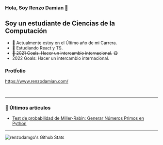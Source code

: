 ### Hola, Soy Renzo Damian  👋

## Soy un estudiante de Ciencias de la Computación
- 🔭 Actualmente estoy en el Último año de mi Carrera.
- 🌱 Estudiando React y TS.
- ~~🥅 2021 Goals: Hacer un intercambio internacional.~~ 😷
- 2022 Goals: Hacer un intercambio internacional.

### Protfolio 
https://www.renzodamian.com/


<br />


---

### 📕 Últimos articulos
<!-- BLOG-POST-LIST:START -->
- [Test de probabilidad de Miller-Rabin: Generar Números Primos en Python](https://renzodamgo.github.io/posts/primos/primos/)

<!-- BLOG-POST-LIST:END -->

---

<img align="left" alt="renzodamgo's Github Stats" src="https://github-readme-stats.vercel.app/api?username=renzodamgo&show_icons=true&hide_border=true" />

